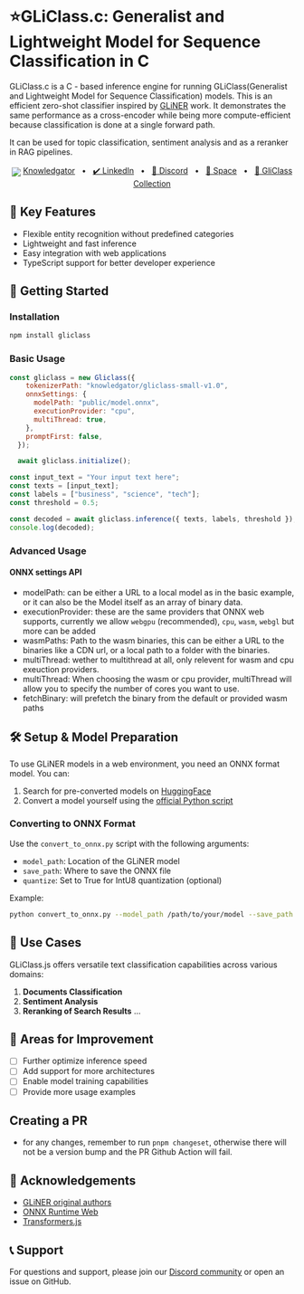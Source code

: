 
# ⭐GLiClass.c: Generalist and Lightweight Model for Sequence Classification in C

GLiClass.c is a C - based inference engine for running GLiClass(Generalist and Lightweight Model for Sequence Classification) models. This is an efficient zero-shot classifier inspired by [GLiNER](https://github.com/urchade/GLiNER) work. It demonstrates the same performance as a cross-encoder while being more compute-efficient because classification is done at a single forward path.  

It can be used for topic classification, sentiment analysis and as a reranker in RAG pipelines.

<p align="center">
    <img src="kg.png" style="position: relative; top: 5px;">
    <a href="https://www.knowledgator.com/"> Knowledgator</a>
    <span>&nbsp;&nbsp;•&nbsp;&nbsp;</span>
    <a href="https://www.linkedin.com/company/knowledgator/">✔️ LinkedIn</a>
    <span>&nbsp;&nbsp;•&nbsp;&nbsp;</span>
    <a href="https://discord.gg/NNwdHEKX">📢 Discord</a>
    <span>&nbsp;&nbsp;•&nbsp;&nbsp;</span>
    <a href="https://huggingface.co/spaces/knowledgator/GLiClass_SandBox">🤗 Space</a>
    <span>&nbsp;&nbsp;•&nbsp;&nbsp;</span>
    <a href="https://huggingface.co/collections/knowledgator/gliclass-6661838823756265f2ac3848">🤗 GliClass Collection</a>
</p>

## 🌟 Key Features

- Flexible entity recognition without predefined categories
- Lightweight and fast inference
- Easy integration with web applications
- TypeScript support for better developer experience

## 🚀 Getting Started

### Installation

```bash
npm install gliclass
```

### Basic Usage

```javascript
const gliclass = new Gliclass({
    tokenizerPath: "knowledgator/gliclass-small-v1.0",
    onnxSettings: {
      modelPath: "public/model.onnx",
      executionProvider: "cpu",
      multiThread: true,
    },
    promptFirst: false,
  });

  await gliclass.initialize();

const input_text = "Your input text here";
const texts = [input_text];
const labels = ["business", "science", "tech"];
const threshold = 0.5;

const decoded = await gliclass.inference({ texts, labels, threshold });
console.log(decoded);
```

### Advanced Usage

#### ONNX settings API

- modelPath: can be either a URL to a local model as in the basic example, or it can also be the Model itself as an array of binary data.
- executionProvider: these are the same providers that ONNX web supports, currently we allow `webgpu` (recommended), `cpu`, `wasm`, `webgl` but more can be added
- wasmPaths: Path to the wasm binaries, this can be either a URL to the binaries like a CDN url, or a local path to a folder with the binaries.
- multiThread: wether to multithread at all, only relevent for wasm and cpu exeuction providers.
- multiThread: When choosing the wasm or cpu provider, multiThread will allow you to specify the number of cores you want to use.
- fetchBinary: will prefetch the binary from the default or provided wasm paths

## 🛠 Setup & Model Preparation

To use GLiNER models in a web environment, you need an ONNX format model. You can:

1. Search for pre-converted models on [HuggingFace](https://huggingface.co/onnx-community?search_models=gliclass)
2. Convert a model yourself using the [official Python script](https://github.com/Knowledgator/GLiClass.c/blob/main/ONNX_CONVERTING/convert_to_onnx.py)

### Converting to ONNX Format

Use the `convert_to_onnx.py` script with the following arguments:

- `model_path`: Location of the GLiNER model
- `save_path`: Where to save the ONNX file
- `quantize`: Set to True for IntU8 quantization (optional)

Example:

```bash
python convert_to_onnx.py --model_path /path/to/your/model --save_path /path/to/save/onnx --quantize True
```

## 🌟 Use Cases

GLiClass.js offers versatile text classification capabilities across various domains:

1. **Documents Classification**
2. **Sentiment Analysis**
3. **Reranking of Search Results**
   ...

## 🔧 Areas for Improvement

- [ ] Further optimize inference speed
- [ ] Add support for more architectures
- [ ] Enable model training capabilities
- [ ] Provide more usage examples

## Creating a PR

- for any changes, remember to run `pnpm changeset`, otherwise there will not be a version bump and the PR Github Action will fail.

## 🙏 Acknowledgements

- [GLiNER original authors](https://github.com/urchade/GLiNER)
- [ONNX Runtime Web](https://github.com/microsoft/onnxruntime)
- [Transformers.js](https://github.com/xenova/transformers.js)

## 📞 Support

For questions and support, please join our [Discord community](https://discord.gg/ApZvyNZU) or open an issue on GitHub.
